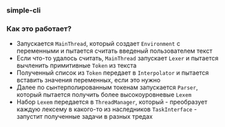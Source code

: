 ### simple-cli

### Как это работает?

- Запускается `MainThread`, который создает `Environment` с переменными и пытается считать введеный пользователем текст
- Если что-то удалось считать, `MainThread` запускает `Lexer` и пытается вычленить примитивные `Token` из текста
- Полученный список из `Token` передает в `Interpolator` и пытается вставить значения переменных, 
если это нужно
- Далее по сынтерполированным токенам запускается `Parser`, который пытается получить более высокоуровневые `Lexem`
- Набор `Lexem` передается в `ThreadManager`, который
       - преобразует каждую лексему в какого-то из наследников `TaskInterface`
       - запустит полученные задачи в разных тредах 